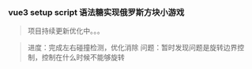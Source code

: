 ### vue3 setup script 语法糖实现俄罗斯方块小游戏

> 项目持续更新优化中。。。

> 进度：完成左右碰撞检测，优化消除
> 问题：暂时发现问题是旋转边界控制，控制在什么时候不能够旋转